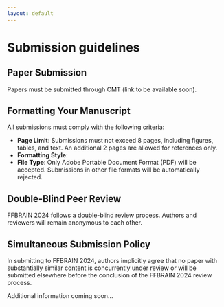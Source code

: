 ```yaml
---
layout: default
---
```


# Submission guidelines

## Paper Submission

<p>Papers must be submitted through CMT (link to be available soon). <!--({{ site.workshop.submission_link }})--></p>

## Formatting Your Manuscript

All submissions must comply with the following criteria:

- **Page Limit**: Submissions must not exceed 8 pages, including figures, tables, and text. An additional 2 pages are allowed for references only.
- **Formatting Style**: 
- **File Type**: Only Adobe Portable Document Format (PDF) will be accepted. Submissions in other file formats will be automatically rejected.


<!-- The corresponding author must fill out and sign a Consent-to-Publish form on behalf of all co-authors, and the name on the copyright form should correspond with the name marked on the paper. No changes to authorship will be permitted after submission to Springer.-->

## Double-Blind Peer Review
FFBRAIN 2024 follows a double-blind review process. Authors and reviewers will remain anonymous to each other. 
<!--Authors must prepare their submissions according to the Anonymity guidelines of MICCAI to ensure the integrity of the double-blind review process. Non-anonymized submissions will be subject to immediate desk rejection-->

<!-- ## Supplementary Material
Submission of supplementary material is optional and may include:

- Videos showcasing results not included in the main paper.
- Anonymized related submissions to other conferences and journals.
- Technical appendices or reports with detailed proofs and mathematical derivations supplementary to the main paper.

References to any supplementary material should be clearly indicated in the main manuscript. Reviewers are not obligated to review supplementary materials.-->

## Simultaneous Submission Policy
In submitting to FFBRAIN 2024, authors implicitly agree that no paper with substantially similar content is concurrently under review or will be submitted elsewhere before the conclusion of the FFBRAIN 2024 review process.

<!--## Proceedings Publication
The accepted papers of AIPAD 2024 will be published in the Lecture Notes in Computer Science (LNCS) series by Springer. This publication will ensure international dissemination and recognition of the authors' work.-->


Additional information coming soon...

<!--
<div align="center" style="display: flex; align-items: center; justify-content: center;">
  <img src="img/Springer_Logo.png" alt="SpringerLogo" title="Springer Logo" width="300" style="margin-right: 30px;"/>
  <img src="img/LNCS-Logo.png" alt="LNCSLogo" title="LNCS Logo" width="100" style="align-self: flex-start;"/>
</div>
-->

<!-- All submissions will go through a double-blind review process. Papers will be selected based on
relevance, significance and novelty of results, technical merit, and clarity of presentation.-->



<!--For regular submissions, the maximum number of pages is 12 (including figures, tables and references), using the 
[LNCS proceedings format](https://www.springer.com/gp/computer-science/lncs/conference-proceedings-guidelines).

**Each accepted paper must be covered by at least one author registration** (either a
*Full registration* or a *Workshop/Tutorial registration*, if you plan to attend
the workshops/tutorials only).

Once accepted, the presence of at least one author at the event and the oral presentation of the paper are mandatory.-->
